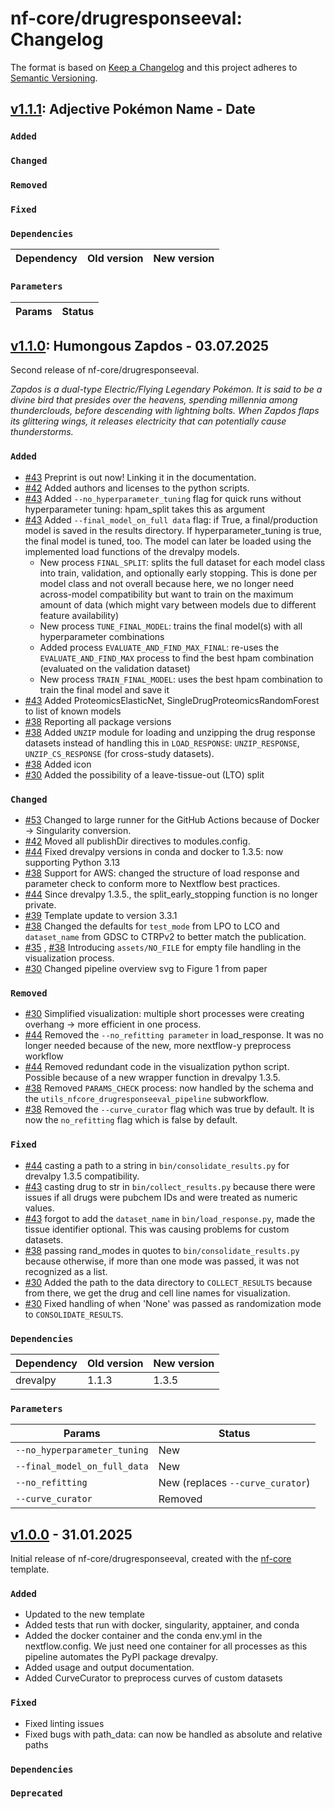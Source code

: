 # nf-core/drugresponseeval: Changelog

The format is based on [Keep a Changelog](https://keepachangelog.com/en/1.0.0/)
and this project adheres to [Semantic Versioning](https://semver.org/spec/v2.0.0.html).

## [v1.1.1](https://github.com/nf-core/drugresponseeval/releases/tag/1.1.1): Adjective Pokémon Name - Date

### `Added`

### `Changed`

### `Removed`

### `Fixed`

### `Dependencies`

| Dependency | Old version | New version |
| ---------- | ----------- | ----------- |

### `Parameters`

| Params | Status |
| ------ | ------ |

## [v1.1.0](https://github.com/nf-core/drugresponseeval/releases/tag/1.1.0): Humongous Zapdos - 03.07.2025

Second release of nf-core/drugresponseeval.

_Zapdos is a dual-type Electric/Flying Legendary Pokémon. It is said to be a divine bird that presides over the heavens, spending millennia among thunderclouds, before descending with lightning bolts. When Zapdos flaps its glittering wings, it releases electricity that can potentially cause thunderstorms._

### `Added`

- [#43](https://github.com/nf-core/drugresponseeval/pull/43) Preprint is out now! Linking it in the documentation.
- [#42](https://github.com/nf-core/drugresponseeval/pull/42) Added authors and licenses to the python scripts.
- [#43](https://github.com/nf-core/drugresponseeval/pull/43) Added `--no_hyperparameter_tuning` flag for quick runs without hyperparameter tuning: hpam_split takes this as argument
- [#43](https://github.com/nf-core/drugresponseeval/pull/43) Added `--final_model_on_full data` flag: if True, a final/production model is saved in the results directory. If hyperparameter_tuning is true, the final model is tuned, too. The model can later be loaded using the implemented load functions of the drevalpy models.
  - New process `FINAL_SPLIT`: splits the full dataset for each model class into train, validation, and optionally early stopping. This is done per model class and not overall because here, we no longer need across-model compatibility but want to train on the maximum amount of data (which might vary between models due to different feature availability)
  - New process `TUNE_FINAL_MODEL`: trains the final model(s) with all hyperparameter combinations
  - Added process `EVALUATE_AND_FIND_MAX_FINAL`: re-uses the `EVALUATE_AND_FIND_MAX` process to find the best hpam combination (evaluated on the validation dataset)
  - New process `TRAIN_FINAL_MODEL`: uses the best hpam combination to train the final model and save it
- [#43](https://github.com/nf-core/drugresponseeval/pull/43) Added ProteomicsElasticNet, SingleDrugProteomicsRandomForest to list of known models
- [#38](https://github.com/nf-core/drugresponseeval/pull/38) Reporting all package versions
- [#38](https://github.com/nf-core/drugresponseeval/pull/38) Added `UNZIP` module for loading and unzipping the drug response datasets instead of handling this in `LOAD_RESPONSE`: `UNZIP_RESPONSE`, `UNZIP_CS_RESPONSE` (for cross-study datasets).
- [#38](https://github.com/nf-core/drugresponseeval/pull/38) Added icon
- [#30](https://github.com/nf-core/drugresponseeval/pull/30) Added the possibility of a leave-tissue-out (LTO) split

### `Changed`

- [#53](https://github.com/nf-core/drugresponseeval/pull/53) Changed to large runner for the GitHub Actions because of Docker → Singularity conversion.
- [#42](https://github.com/nf-core/drugresponseeval/pull/42) Moved all publishDir directives to modules.config.
- [#44](https://github.com/nf-core/drugresponseeval/pull/44) Fixed drevalpy versions in conda and docker to 1.3.5: now supporting Python 3.13
- [#38](https://github.com/nf-core/drugresponseeval/pull/38) Support for AWS: changed the structure of load response and parameter check to conform more to Nextflow
  best practices.
- [#44](https://github.com/nf-core/drugresponseeval/pull/44) Since drevalpy 1.3.5., the split_early_stopping function is no longer private.
- [#39](https://github.com/nf-core/drugresponseeval/pull/39) Template update to version 3.3.1
- [#38](https://github.com/nf-core/drugresponseeval/pull/38) Changed the defaults for `test_mode` from LPO to LCO and `dataset_name` from GDSC to CTRPv2 to better match the publication.
- [#35](https://github.com/nf-core/drugresponseeval/pull/35) , [#38](https://github.com/nf-core/drugresponseeval/pull/38) Introducing `assets/NO_FILE` for empty file handling in the visualization process.
- [#30](https://github.com/nf-core/drugresponseeval/pull/30) Changed pipeline overview svg to Figure 1 from paper

### `Removed`

- [#30](https://github.com/nf-core/drugresponseeval/pull/30) Simplified visualization: multiple short processes were creating overhang → more efficient in one process.
- [#44](https://github.com/nf-core/drugresponseeval/pull/44) Removed the `--no_refitting parameter` in load_response. It was no longer needed because of the new, more nextflow-y preprocess workflow
- [#44](https://github.com/nf-core/drugresponseeval/pull/44) Removed redundant code in the visualization python script. Possible because of a new wrapper function in drevalpy 1.3.5.
- [#38](https://github.com/nf-core/drugresponseeval/pull/38) Removed `PARAMS_CHECK` process: now handled by the schema and the `utils_nfcore_drugresponseeval_pipeline` subworkflow.
- [#38](https://github.com/nf-core/drugresponseeval/pull/38) Removed the `--curve_curator` flag which was true by default. It is now the `no_refitting` flag which is false by default.

### `Fixed`

- [#44](https://github.com/nf-core/drugresponseeval/pull/44) casting a path to a string in `bin/consolidate_results.py` for drevalpy 1.3.5 compatibility.
- [#43](https://github.com/nf-core/drugresponseeval/pull/43) casting drug to str in `bin/collect_results.py` because there were issues if all drugs were pubchem IDs and were treated as numeric values.
- [#43](https://github.com/nf-core/drugresponseeval/pull/43) forgot to add the `dataset_name` in `bin/load_response.py`, made the tissue identifier optional. This was causing problems for custom datasets.
- [#38](https://github.com/nf-core/drugresponseeval/pull/38) passing rand_modes in quotes to `bin/consolidate_results.py` because otherwise, if more than one mode was passed, it was not recognized as a list.
- [#30](https://github.com/nf-core/drugresponseeval/pull/30) Added the path to the data directory to `COLLECT_RESULTS` because from there, we get the drug and cell line names for visualization.
- [#30](https://github.com/nf-core/drugresponseeval/pull/30) Fixed handling of when 'None' was passed as randomization mode to `CONSOLIDATE_RESULTS`.

### `Dependencies`

| Dependency | Old version | New version |
| ---------- | ----------- | ----------- |
| drevalpy   | 1.1.3       | 1.3.5       |

### `Parameters`

| Params                       | Status                           |
| ---------------------------- | -------------------------------- |
| `--no_hyperparameter_tuning` | New                              |
| `--final_model_on_full_data` | New                              |
| `--no_refitting`             | New (replaces `--curve_curator`) |
| `--curve_curator`            | Removed                          |

## [v1.0.0](https://github.com/nf-core/drugresponseeval/releases/tag/1.0.0) - 31.01.2025

Initial release of nf-core/drugresponseeval, created with the [nf-core](https://nf-co.re/) template.

### `Added`

- Updated to the new template
- Added tests that run with docker, singularity, apptainer, and conda
- Added the docker container and the conda env.yml in the nextflow.config. We just need one container for all
  processes as this pipeline automates the PyPI package drevalpy.
- Added usage and output documentation.
- Added CurveCurator to preprocess curves of custom datasets

### `Fixed`

- Fixed linting issues
- Fixed bugs with path_data: can now be handled as absolute and relative paths

### `Dependencies`

### `Deprecated`
